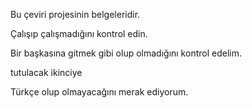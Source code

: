 Bu çeviri projesinin belgeleridir.

Çalışıp çalışmadığını kontrol edin.

Bir başkasına gitmek gibi olup olmadığını kontrol edelim.

tutulacak ikinciye

Türkçe olup olmayacağını merak ediyorum.
